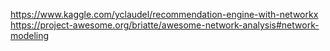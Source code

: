 https://www.kaggle.com/yclaudel/recommendation-engine-with-networkx
https://project-awesome.org/briatte/awesome-network-analysis#network-modeling
